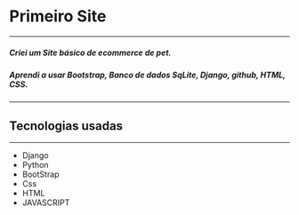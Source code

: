 # Primeiro Site
---
##### Criei um Site básico de ecommerce de pet.
##### Aprendi a usar Bootstrap, Banco de dados SqLite, Django, github, HTML, CSS.
---
## Tecnologias usadas
---
- Django
- Python
- BootStrap
- Css
- HTML
- JAVASCRIPT
